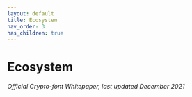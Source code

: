 ```yaml
---
layout: default
title: Ecosystem
nav_order: 3
has_children: true
---
```


# Ecosystem

*Official Crypto-font Whitepaper, last updated December 2021*
